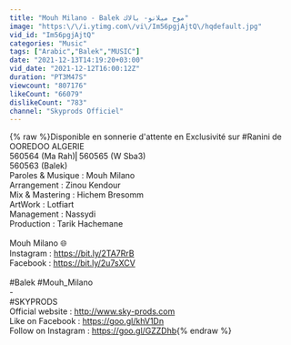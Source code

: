```yaml
---
title: "Mouh Milano - Balek موح ميلانو- بالاك"
image: "https:\/\/i.ytimg.com\/vi\/Im56pgjAjtQ\/hqdefault.jpg"
vid_id: "Im56pgjAjtQ"
categories: "Music"
tags: ["Arabic","Balek","MUSIC"]
date: "2021-12-13T14:19:20+03:00"
vid_date: "2021-12-12T16:00:12Z"
duration: "PT3M47S"
viewcount: "807176"
likeCount: "66079"
dislikeCount: "783"
channel: "Skyprods Officiel"
---
```

{% raw %}Disponible en sonnerie d'attente en Exclusivité sur #Ranini de OOREDOO ALGERIE<br />560564 (Ma Rah)⎢560565 (W Sba3)<br />560563 (Balek)<br />Paroles &amp; Musique : Mouh Milano<br />Arrangement : Zinou Kendour<br />Mix &amp; Mastering : Hichem Bresomm<br />ArtWork : Lotfiart<br />Management : Nassydi<br />Production : Tarik Hachemane<br /><br />Mouh Milano 🌐<br />Instagram : <a rel="nofollow" target="blank" href="https://bit.ly/2TA7RrB">https://bit.ly/2TA7RrB</a><br />Facebook : <a rel="nofollow" target="blank" href="https://bit.ly/2u7sXCV">https://bit.ly/2u7sXCV</a><br /><br />#Balek #Mouh_Milano<br />-<br />#SKYPRODS​<br />Official website : <a rel="nofollow" target="blank" href="http://www.sky-prods.com​">http://www.sky-prods.com​</a><br />Like on Facebook : <a rel="nofollow" target="blank" href="https://goo.gl/khV1Dn​">https://goo.gl/khV1Dn​</a><br />Follow on Instagram : <a rel="nofollow" target="blank" href="https://goo.gl/GZZDhb">https://goo.gl/GZZDhb</a>{% endraw %}
